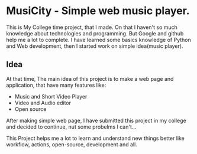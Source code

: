 # MusiCity - Simple web music player.

This is My College time project, that I made. On that I haven't so much knowledge about technologies and programming. But Google and github help me a lot to complete.
I have learned some basics knowledge of Python and Web development, then I started work on simple idea(music player).


## Idea
At that time, The main idea of this project is to make a web page and application, that have many features like: 

* Music and Short Video Player 
* Video and Audio editor
* Open source

After making simple web page, I have submitted this project in my college and decided to continue, nut some probelms I can't...

This Project helps me a lot to learn and understand new things better like workflow, actions, open-source, development  and all.
